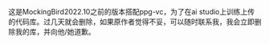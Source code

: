 这是MockingBird2022.10之前的版本搭配ppg-vc，为了在ai studio上训练上传的代码库。过几天就会删除，如果原作者觉得不妥，可以随时联系我，我会立即删除我的库，并向他/她道歉。
